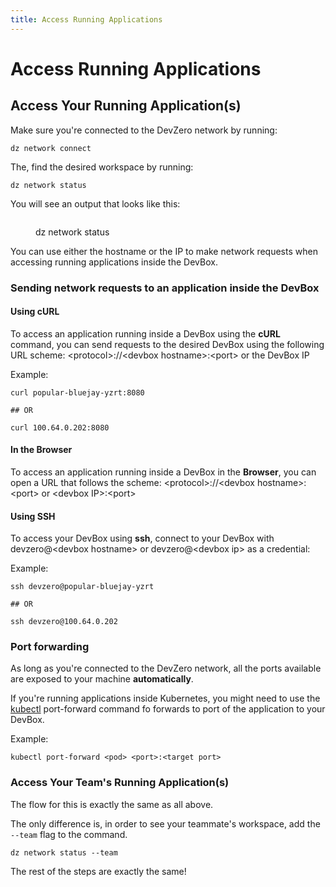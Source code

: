 ```yaml
---
title: Access Running Applications
---
```

# Access Running Applications

## Access Your Running Application(s)

Make sure you're connected to the DevZero network by running:

```
dz network connect
```

The, find the desired workspace by running:

```
dz network status
```

You will see an output that looks like this:

<figure><img src="../.gitbook/assets/net-status.png" alt=""><figcaption><p>dz network status</p></figcaption></figure>

You can use either the hostname or the IP to make network requests when accessing running applications inside the DevBox.

### Sending network requests to an application inside the DevBox

#### Using cURL

To access an application running inside a DevBox using the **cURL** command, you can send requests to the desired DevBox using the following URL scheme: \<protocol>://\<devbox hostname>:\<port> or the DevBox IP

Example:

```
curl popular-bluejay-yzrt:8080

## OR

curl 100.64.0.202:8080
```

#### In the Browser

To access an application running inside a DevBox in the **Browser**, you can open a URL that follows the scheme: \<protocol>://\<devbox hostname>:\<port> or \<devbox IP>:\<port>

#### Using SSH

To access your DevBox using **ssh**, connect to your DevBox with devzero@\<devbox hostname> or devzero@\<devbox ip> as a credential:

Example:

```
ssh devzero@popular-bluejay-yzrt

## OR

ssh devzero@100.64.0.202
```

### Port forwarding

As long as you're connected to the DevZero network, all the ports available are exposed to your machine **automatically**.

If you're running applications inside Kubernetes, you might need to use the [kubectl](../references/starter-templates/infra/kubectl.md) port-forward command fo forwards to port of the application to your DevBox.

Example:

```
kubectl port-forward <pod> <port>:<target port>
```

### Access Your Team's Running Application(s)

The flow for this is exactly the same as all above.

The only difference is, in order to see your teammate's workspace, add the `--team` flag to the command.

```
dz network status --team
```

The rest of the steps are exactly the same!
